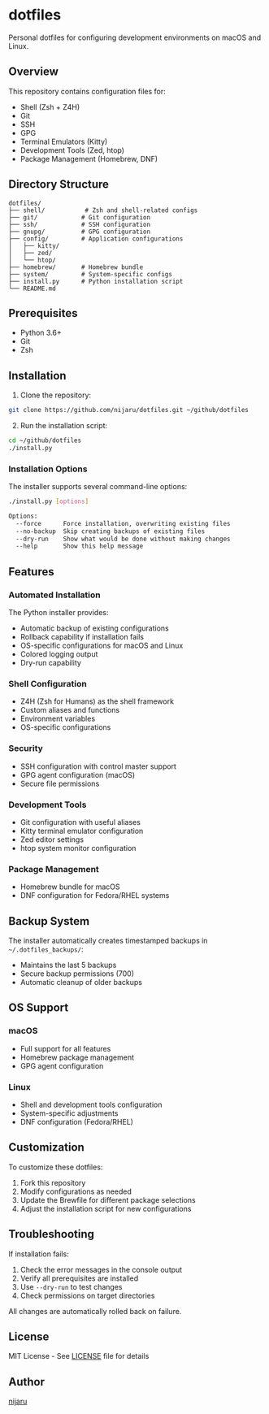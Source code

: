 # dotfiles

Personal dotfiles for configuring development environments on macOS and Linux.

## Overview

This repository contains configuration files for:

- Shell (Zsh + Z4H)
- Git
- SSH
- GPG
- Terminal Emulators (Kitty)
- Development Tools (Zed, htop)
- Package Management (Homebrew, DNF)

## Directory Structure

```
dotfiles/
├── shell/           # Zsh and shell-related configs
├── git/            # Git configuration
├── ssh/            # SSH configuration
├── gnupg/          # GPG configuration
├── config/         # Application configurations
│   ├── kitty/
│   ├── zed/
│   └── htop/
├── homebrew/       # Homebrew bundle
├── system/         # System-specific configs
├── install.py      # Python installation script
└── README.md
```

## Prerequisites

- Python 3.6+
- Git
- Zsh

## Installation

1. Clone the repository:

```bash
git clone https://github.com/nijaru/dotfiles.git ~/github/dotfiles
```

2. Run the installation script:

```bash
cd ~/github/dotfiles
./install.py
```

### Installation Options

The installer supports several command-line options:

```bash
./install.py [options]

Options:
  --force      Force installation, overwriting existing files
  --no-backup  Skip creating backups of existing files
  --dry-run    Show what would be done without making changes
  --help       Show this help message
```

## Features

### Automated Installation

The Python installer provides:

- Automatic backup of existing configurations
- Rollback capability if installation fails
- OS-specific configurations for macOS and Linux
- Colored logging output
- Dry-run capability

### Shell Configuration

- Z4H (Zsh for Humans) as the shell framework
- Custom aliases and functions
- Environment variables
- OS-specific configurations

### Security

- SSH configuration with control master support
- GPG agent configuration (macOS)
- Secure file permissions

### Development Tools

- Git configuration with useful aliases
- Kitty terminal emulator configuration
- Zed editor settings
- htop system monitor configuration

### Package Management

- Homebrew bundle for macOS
- DNF configuration for Fedora/RHEL systems

## Backup System

The installer automatically creates timestamped backups in `~/.dotfiles_backups/`:

- Maintains the last 5 backups
- Secure backup permissions (700)
- Automatic cleanup of older backups

## OS Support

### macOS

- Full support for all features
- Homebrew package management
- GPG agent configuration

### Linux

- Shell and development tools configuration
- System-specific adjustments
- DNF configuration (Fedora/RHEL)

## Customization

To customize these dotfiles:

1. Fork this repository
2. Modify configurations as needed
3. Update the Brewfile for different package selections
4. Adjust the installation script for new configurations

## Troubleshooting

If installation fails:

1. Check the error messages in the console output
2. Verify all prerequisites are installed
3. Use `--dry-run` to test changes
4. Check permissions on target directories

All changes are automatically rolled back on failure.

## License

MIT License - See [LICENSE](LICENSE) file for details

## Author

[nijaru](https://github.com/nijaru)
